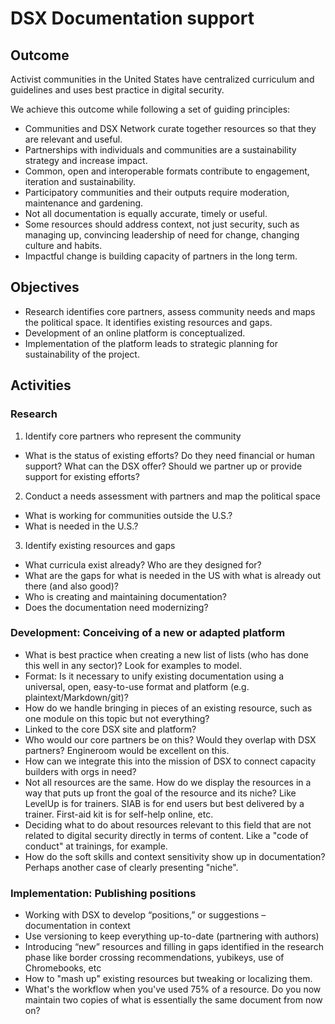 # DSX Documentation support 

## Outcome

Activist communities in the United States have centralized curriculum and guidelines and uses best practice in digital security.

We achieve this outcome while following a set of guiding principles:

 * Communities and DSX Network curate together resources so that they are relevant and useful.
 * Partnerships with individuals and communities are a sustainability strategy and increase impact.
 * Common, open and interoperable formats contribute to engagement, iteration and sustainability.
 * Participatory communities and their outputs require moderation, maintenance and gardening.
 * Not all documentation is equally accurate, timely or useful.
 * Some resources should address context, not just security, such as managing up, convincing leadership of need for change, changing culture and habits.
 * Impactful change is building capacity of partners in the long term.

## Objectives
 * Research identifies core partners, assess community needs and maps the political space. It identifies existing resources and gaps.
 * Development of an online platform is conceptualized.
 * Implementation of the platform leads to strategic planning for sustainability of the project.

## Activities

### Research

1. Identify core partners who represent the community

 * What is the status of existing efforts? Do they need financial or human support? What can the DSX offer? Should we partner up or provide support for existing efforts?

2. Conduct a needs assessment with partners and map the political space

 * What is working for communities outside the U.S.?
 * What is needed in the U.S.?

3. Identify existing resources and gaps

 * What curricula exist already? Who are they designed for?
 * What are the gaps for what is needed in the US with what is already out there (and also good)?
 * Who is creating and maintaining documentation?
 * Does the documentation need modernizing?

### Development: Conceiving of a new or adapted platform

 * What is best practice when creating a new list of lists (who has done this well in any sector)? Look for examples to model.
 * Format: Is it necessary to unify existing documentation using a universal, open, easy-to-use format and platform (e.g. plaintext/Markdown/git)?
 * How do we handle bringing in pieces of an existing resource, such as one module on this topic but not everything?
 * Linked to the core DSX site and platform?
 * Who would our core partners be on this? Would they overlap with DSX partners? Engineroom would be excellent on this.
 * How can we integrate this into the mission of DSX to connect capacity builders with orgs in need?
 * Not all resources are the same. How do we display the resources in a way that puts up front the goal of the resource and its niche? Like LevelUp is for trainers. SIAB is for end users but best delivered by a trainer. First-aid kit is for self-help online, etc.
 * Deciding what to do about resources relevant to this field that are not related to digital security directly in terms of content. Like a "code of conduct" at trainings, for example.
 * How do the soft skills and context sensitivity show up in documentation? Perhaps another case of clearly presenting "niche".

### Implementation: Publishing positions

 * Working with DSX to develop “positions,” or suggestions – documentation in context
 * Use versioning to keep everything up-to-date (partnering with authors)
 * Introducing “new” resources and filling in gaps identified in the research phase like border crossing recommendations, yubikeys, use of Chromebooks, etc
 * How to "mash up" existing resources but tweaking or localizing them.
 * What's the workflow when you've used 75% of a resource. Do you now maintain two copies of what is essentially the same document from now on?
